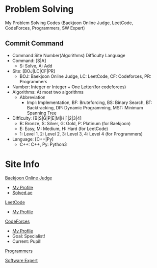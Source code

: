 # Problem Solving
My Problem Solving Codes (Baekjoon Online Judge, LeetCode, CodeForces, Programmers, SW Expert)

## Commit Command
- Command Site Number(Algorithms) Difficulty Language
- Command: [S|A]
  - S: Solve, A: Add
- Site: [BOJ|LC|CF|PR]
  - BOJ: Baekjoon Online Judge, LC: LeetCode, CF: Codeforces, PR: Programmers
- Number: Integer or Integer + One Letter(for codeforces)
- Algorithms: At most two algorithms
  - Abbreviation
    - Impl: Implementation, BF: Bruteforcing, BS: Binary Search, BT: Backtracking, DP: Dynamic Programming, MST: Minimum Spanning Tree
- Difficulty: [B|S|G|P|E|M|H|1|2|3|4]
  - B: Bronze, S: Silver, G: Gold, P: Platinum (for Baekjoon)
  - E: Easy, M: Medium, H: Hard (for LeetCode)
  - 1: Level 1, 2: Level 2, 3: Level 3, 4: Level 4 (for Programmers)
- Language: [C++|Py]
  - C++: C++, Py: Python3

# Site Info
[Baekjoon Online Judge](https://www.acmicpc.net)
- [My Profile](https://www.acmicpc.net/user/taejin1221)
- [Solved.ac](https://solved.ac/profile/taejin1221)
 

[LeetCode](https://www.leetcode.com)
- [My Profile](https://leetcode.com/taejin1221/)

[CodeForces](https://codeforces.com)
- [My Profile](https://codeforces.com/profile/wrathlion)
- Goal: Specialist!
- Current: Pupil!

[Programmers](https://programmers.co.kr/)

[Software Expert](https://https://swexpertacademy.com/main/main.do)
